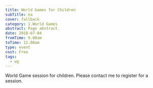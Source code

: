 ```yaml
---
title: World Games for Children
subTitle: na
cover: fallback
category: 1.World Games
abstract: Page abstract.
date: 2018-07-04
fromTime: 9.00am
toTime: 12.00am
type: event
cost: Free
tags:
  - wg
---
```


World Game session for children. Please contact me to register for a session.

